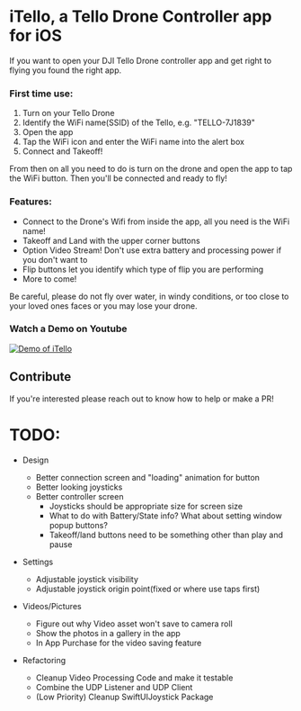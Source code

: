 # iTello, a Tello Drone Controller app for iOS

If you want to open your DJI Tello Drone controller app and get right to flying you found the right app.

### First time use:
1. Turn on your Tello Drone
2. Identify the WiFi name(SSID) of the Tello, e.g. "TELLO-7J1839"
3. Open the app
4. Tap the WiFi icon and enter the WiFi name into the alert box
5. Connect and Takeoff!

From then on all you need to do is turn on the drone and open the app to tap the WiFi button. Then you'll be connected and ready to fly!

### Features:

* Connect to the Drone's Wifi from inside the app, all you need is the WiFi name!
* Takeoff and Land with the upper corner buttons
* Option Video Stream! Don't use extra battery and processing power if you don't want to
* Flip buttons let you identify which type of flip you are performing
* More to come!

Be careful, please do not fly over water, in windy conditions, or too close to your loved ones faces or you may lose your drone.

### Watch a Demo on Youtube
[![Demo of iTello](https://img.youtube.com/vi/eHCie0C5SJU/0.jpg)](https://www.youtube.com/watch?v=eHCie0C5SJU)

## Contribute
If you're interested please reach out to know how to help or make a PR!



# TODO:

 * Design
   - Better connection screen and "loading" animation for button
   - Better looking joysticks
   - Better controller screen
     * Joysticks should be appropriate size for screen size
     * What to do with Battery/State info? What about setting window popup buttons?
     * Takeoff/land buttons need to be something other than play and pause 
 
 * Settings
   - Adjustable joystick visibility
   - Adjustable joystick origin point(fixed or where use taps first)
 
 * Videos/Pictures
   - Figure out why Video asset won't save to camera roll
   - Show the photos in a gallery in the app
   - In App Purchase for the video saving feature
 
 * Refactoring
   - Cleanup Video Processing Code and make it testable
   - Combine the UDP Listener and UDP Client
   - (Low Priority) Cleanup SwiftUIJoystick Package
